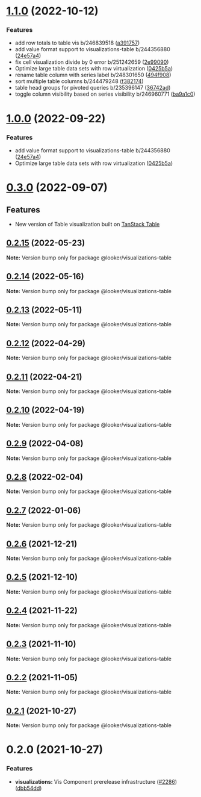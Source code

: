 # [1.1.0](https://github.com/looker-open-source/components/compare/22.16.0...1.1.0) (2022-10-12)


### Features

* add row totals to table vis b/246839518 ([a391757](https://github.com/looker-open-source/components/commit/a39175700751360053da1a237126cdd25981b982))
* add value format support to visualizations-table b/244356880 ([24e57a4](https://github.com/looker-open-source/components/commit/24e57a405ebf715380d2f7a67d0a4d30377ef2a5))
* fix cell visualization divide by 0 error b/251242659 ([2e99090](https://github.com/looker-open-source/components/commit/2e99090ef9727f03f7877095a0001ac92f180e6f))
* Optimize large table data sets with row virtualization ([0425b5a](https://github.com/looker-open-source/components/commit/0425b5a666b7dc76ff15da5bdf7c4d203a2d7752))
* rename table column with series label b/248301650 ([494f908](https://github.com/looker-open-source/components/commit/494f90846c12ac87e8f1737d1b20e226a15d7a12))
* sort multiple table columns b/244479248 ([f382174](https://github.com/looker-open-source/components/commit/f3821744124712a8f631f9ce604c6174379de64f))
* table head groups for pivoted queries b/235396147 ([36742ad](https://github.com/looker-open-source/components/commit/36742ad1a507850aad8d7946e7cdf2f0fbe03ce0))
* toggle column visibility based on series visibility b/246960771 ([ba9a1c0](https://github.com/looker-open-source/components/commit/ba9a1c09e0f1a6a8ac1e28b3da6afead08507b24))



# [1.0.0](https://github.com/looker-open-source/components/compare/22.16.0...1.0.0) (2022-09-22)


### Features

* add value format support to visualizations-table b/244356880 ([24e57a4](https://github.com/looker-open-source/components/commit/24e57a405ebf715380d2f7a67d0a4d30377ef2a5))
* Optimize large table data sets with row virtualization ([0425b5a](https://github.com/looker-open-source/components/commit/0425b5a666b7dc76ff15da5bdf7c4d203a2d7752))


# [0.3.0](https://github.com/looker-open-source/components/compare/22.10.3...0.3.0) (2022-09-07)

## Features

* New version of Table visualization built on [TanStack Table](https://tanstack.com/table/v8)

## [0.2.15](https://github.com/looker-open-source/components/compare/@looker/visualizations-table@0.2.14...@looker/visualizations-table@0.2.15) (2022-05-23)

**Note:** Version bump only for package @looker/visualizations-table





## [0.2.14](https://github.com/looker-open-source/components/compare/@looker/visualizations-table@0.2.13...@looker/visualizations-table@0.2.14) (2022-05-16)

**Note:** Version bump only for package @looker/visualizations-table





## [0.2.13](https://github.com/looker-open-source/components/compare/@looker/visualizations-table@0.2.12...@looker/visualizations-table@0.2.13) (2022-05-11)

**Note:** Version bump only for package @looker/visualizations-table





## [0.2.12](https://github.com/looker-open-source/components/compare/@looker/visualizations-table@0.2.11...@looker/visualizations-table@0.2.12) (2022-04-29)

**Note:** Version bump only for package @looker/visualizations-table





## [0.2.11](https://github.com/looker-open-source/components/compare/@looker/visualizations-table@0.2.10...@looker/visualizations-table@0.2.11) (2022-04-21)

**Note:** Version bump only for package @looker/visualizations-table





## [0.2.10](https://github.com/looker-open-source/components/compare/@looker/visualizations-table@0.2.9...@looker/visualizations-table@0.2.10) (2022-04-19)

**Note:** Version bump only for package @looker/visualizations-table





## [0.2.9](https://github.com/looker-open-source/components/compare/@looker/visualizations-table@0.2.8...@looker/visualizations-table@0.2.9) (2022-04-08)

**Note:** Version bump only for package @looker/visualizations-table





## [0.2.8](https://github.com/looker-open-source/components/compare/@looker/visualizations-table@0.2.7...@looker/visualizations-table@0.2.8) (2022-02-04)

**Note:** Version bump only for package @looker/visualizations-table





## [0.2.7](https://github.com/looker-open-source/components/compare/@looker/visualizations-table@0.2.6...@looker/visualizations-table@0.2.7) (2022-01-06)

**Note:** Version bump only for package @looker/visualizations-table





## [0.2.6](https://github.com/looker-open-source/components/compare/@looker/visualizations-table@0.2.5...@looker/visualizations-table@0.2.6) (2021-12-21)

**Note:** Version bump only for package @looker/visualizations-table





## [0.2.5](https://github.com/looker-open-source/components/compare/@looker/visualizations-table@0.2.4...@looker/visualizations-table@0.2.5) (2021-12-10)

**Note:** Version bump only for package @looker/visualizations-table





## [0.2.4](https://github.com/looker-open-source/components/compare/@looker/visualizations-table@0.2.3...@looker/visualizations-table@0.2.4) (2021-11-22)

**Note:** Version bump only for package @looker/visualizations-table





## [0.2.3](https://github.com/looker-open-source/components/compare/@looker/visualizations-table@0.2.2...@looker/visualizations-table@0.2.3) (2021-11-10)

**Note:** Version bump only for package @looker/visualizations-table





## [0.2.2](https://github.com/looker-open-source/components/compare/@looker/visualizations-table@0.2.1...@looker/visualizations-table@0.2.2) (2021-11-05)

**Note:** Version bump only for package @looker/visualizations-table





## [0.2.1](https://github.com/looker-open-source/components/compare/@looker/visualizations-table@0.2.0...@looker/visualizations-table@0.2.1) (2021-10-27)

**Note:** Version bump only for package @looker/visualizations-table





# 0.2.0 (2021-10-27)


### Features

* **visualizations:** Vis Component prerelease infrastructure ([#2286](https://github.com/looker-open-source/components/issues/2286)) ([dbb54dd](https://github.com/looker-open-source/components/commit/dbb54dde7a0276fecd1a228818bb48fa406236d9))